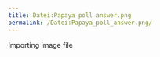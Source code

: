 ```yaml
---
title: Datei:Papaya poll answer.png
permalink: /Datei:Papaya_poll_answer.png/
---
```


Importing image file